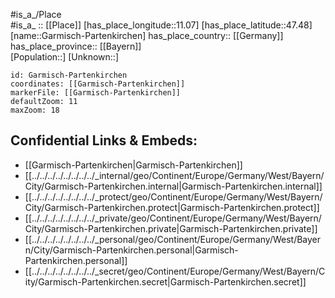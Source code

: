 ﻿---
location: [47.48,11.07] 
mapzoom: [7,12] 
mapmarker: city 
type: City
tags:
- geo/City


SpocWebEntityId: 30365
isDeleted: false
confidential: public

---
#is_a_/Place  
#is_a_ :: [[Place]] 
[has_place_longitude::11.07] 
[has_place_latitude::47.48] 
[name::Garmisch-Partenkirchen] 
has_place_country:: [[Germany]]  
has_place_province:: [[Bayern]]  
[Population::] 
[Unknown::] 


```leaflet
id: Garmisch-Partenkirchen
coordinates: [[Garmisch-Partenkirchen]] 
markerFile: [[Garmisch-Partenkirchen]] 
defaultZoom: 11 
maxZoom: 18
```


## Confidential Links & Embeds: 
- [[Garmisch-Partenkirchen|Garmisch-Partenkirchen]]  
- [[../../../../../../../../_internal/geo/Continent/Europe/Germany/West/Bayern/City/Garmisch-Partenkirchen.internal|Garmisch-Partenkirchen.internal]] 
- [[../../../../../../../../_protect/geo/Continent/Europe/Germany/West/Bayern/City/Garmisch-Partenkirchen.protect|Garmisch-Partenkirchen.protect]] 
- [[../../../../../../../../_private/geo/Continent/Europe/Germany/West/Bayern/City/Garmisch-Partenkirchen.private|Garmisch-Partenkirchen.private]] 
- [[../../../../../../../../_personal/geo/Continent/Europe/Germany/West/Bayern/City/Garmisch-Partenkirchen.personal|Garmisch-Partenkirchen.personal]] 
- [[../../../../../../../../_secret/geo/Continent/Europe/Germany/West/Bayern/City/Garmisch-Partenkirchen.secret|Garmisch-Partenkirchen.secret]] 
